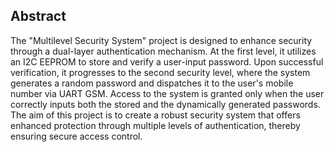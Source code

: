 ## Abstract
The "Multilevel Security System" project is designed to enhance security through a dual-layer authentication mechanism. At the first level, it utilizes an I2C EEPROM to store and verify a user-input password. Upon successful verification, it progresses to the second security level, where the system generates a random password and dispatches it to the user's mobile number via UART GSM. Access to the system is granted only when the user correctly inputs both the stored and the dynamically generated passwords. The aim of this project is to create a robust security system that offers enhanced protection through multiple levels of authentication, thereby ensuring secure access control.
